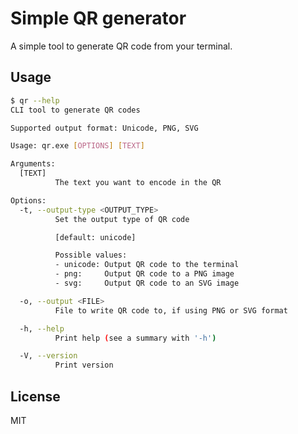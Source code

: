# Simple QR generator

A simple tool to generate QR code from your terminal.

## Usage

```bash
$ qr --help
CLI tool to generate QR codes

Supported output format: Unicode, PNG, SVG

Usage: qr.exe [OPTIONS] [TEXT]

Arguments:
  [TEXT]
          The text you want to encode in the QR

Options:
  -t, --output-type <OUTPUT_TYPE>
          Set the output type of QR code

          [default: unicode]

          Possible values:
          - unicode: Output QR code to the terminal
          - png:     Output QR code to a PNG image
          - svg:     Output QR code to an SVG image

  -o, --output <FILE>
          File to write QR code to, if using PNG or SVG format

  -h, --help
          Print help (see a summary with '-h')

  -V, --version
          Print version

```

## License

MIT


